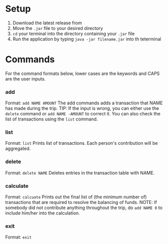 # Setup
1. Download the latest release from ![]()
2. Move the `.jar` file to your desired directory
3. `cd` your terminal into the directory containing your `.jar` file
4. Run the application by typing `java -jar filename.jar` into th teterminal

# Commands
For the command formats below, lower cases are the keywords and CAPS are the user inputs.

### add
Format: `add NAME AMOUNT`
The add commands adds a transaction that NAME has made during the trip.
TIP: If the input is wrong, you can either use the `delete` command or `add NAME -AMOUNT` to correct it. You can also check the list of transactions using the `list` command.

### list
Format: `list`
Prints list of transactions. Each person's contribution will be aggregated.

### delete
Format: `delete NAME`
Deletes entries in the transaction table with NAME.

### calculate
Format: `calcuate`
Prints out the final list of (the minimum number of) transactions that are required to resolve the balancing of funds.
NOTE: If somebody did not contribute anything throughout the trip, do `add NAME 0` to include him/her into the calculation.

### exit
Format: `exit`
